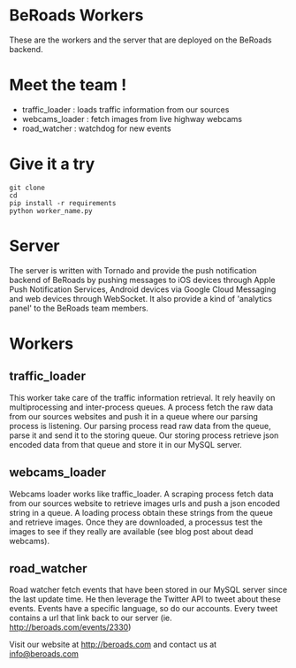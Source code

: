 BeRoads Workers
===============

These are the workers and the server that are deployed on the BeRoads backend.


# Meet the team !

* traffic_loader : loads traffic information from our sources
* webcams_loader : fetch images from live highway webcams
* road_watcher : watchdog for new events

# Give it a try

```
git clone
cd
pip install -r requirements
python worker_name.py
```

# Server

The server is written with Tornado and provide the push notification backend of BeRoads by pushing messages to iOS devices
through Apple Push Notification Services, Android devices via Google Cloud Messaging and web devices through WebSocket.
It also provide a kind of 'analytics panel' to the BeRoads team members.

# Workers

## traffic_loader

This worker take care of the traffic information retrieval. It rely heavily on multiprocessing and inter-process queues.
A process fetch the raw data from our sources websites and push it in a queue where our parsing process is listening.
Our parsing process read raw data from the queue, parse it and send it to the storing queue. Our storing process retrieve
json encoded data from that queue and store it in our MySQL server.


## webcams_loader

Webcams loader works like traffic_loader. A scraping process fetch data from our sources website to retrieve images urls and
push a json encoded string in a queue. A loading process obtain these strings from the queue and retrieve images.
Once they are downloaded, a processus test the images to see if they really are available (see blog post about dead webcams).

## road_watcher

Road watcher fetch events that have been stored in our MySQL server since the last update time. He then leverage the
Twitter API to tweet about these events. Events have a specific language, so do our accounts. Every tweet contains a
url that link back to our server (ie. http://beroads.com/events/2330)

Visit our website at http://beroads.com and contact us at info@beroads.com
